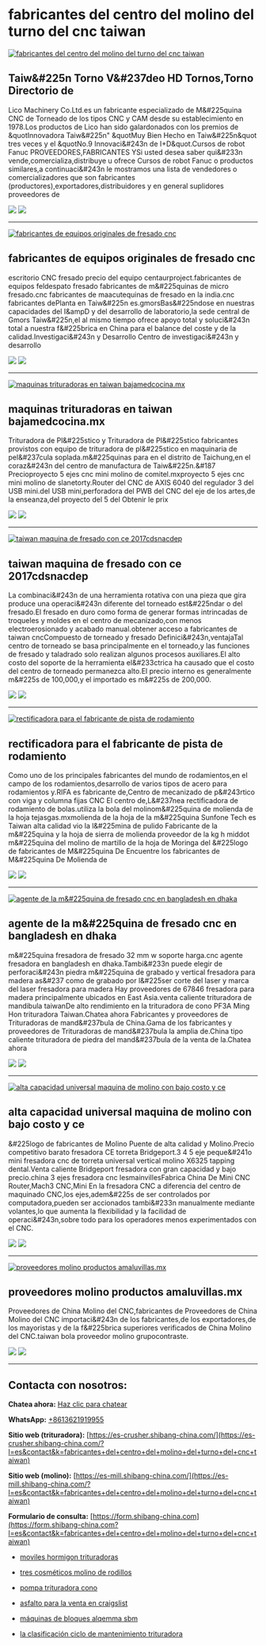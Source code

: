 # fabricantes del centro del molino del turno del cnc taiwan

<a href="https://swt.shibang-china.com/?l=es&img&k=fabricantes+del+centro+del+molino+del+turno+del+cnc+taiwan" target="_blank">![fabricantes del centro del molino del turno del cnc taiwan](http://static.shibang-china.com/all-800x300/716.jpg)</a>

## Taiw&#225n Torno V&#237deo HD Tornos,Torno Directorio de
Lico Machinery Co.Ltd.es un fabricante especializado de M&#225quina CNC de Torneado de los tipos CNC y CAM desde su establecimiento en 1978.Los productos de Lico han sido galardonados con los premios de &quotInnovadora Taiw&#225n" &quotMuy Bien Hecho en Taiw&#225n&quot tres veces y el &quotNo.9 Innovaci&#243n de I+D&quot.Cursos de robot Fanuc PROVEEDORES,FABRICANTES YSi usted desea saber qui&#233n vende,comercializa,distribuye u ofrece Cursos de robot Fanuc o productos similares,a continuaci&#243n le mostramos una lista de vendedores o comercializadores que son fabricantes (productores),exportadores,distribuidores y en general suplidores proveedores de


<a href="https://whatsapp.shibangsoft.com/WhatsApp.php" target="_blank" title="WhatsApp">![](http://static.shibang-china.com/icon/whatsapp.png)</a> <a href="https://swt.shibang-china.com/?l=es&icon&k=fabricantes+del+centro+del+molino+del+turno+del+cnc+taiwan" target="_blank">![](http://static.shibang-china.com/icon/chat-es.png)</a>

---

<a href="https://swt.shibang-china.com/?l=es&img&k=fabricantes+del+centro+del+molino+del+turno+del+cnc+taiwan" target="_blank">![fabricantes de equipos originales de fresado cnc](http://static.shibang-china.com/all-800x300/635.jpg)</a>

## fabricantes de equipos originales de fresado cnc
escritorio CNC fresado precio del equipo centaurproject.fabricantes de equipos feldespato fresado fabricantes de m&#225quinas de micro fresado.cnc fabricantes de maacutequinas de fresado en la india.cnc fabricantes dePlanta en Taiw&#225n es.gmorsBas&#225ndose en nuestras capacidades del I&ampD y del desarrollo de laboratorio,la sede central de Gmors Taiw&#225n,el al mismo tiempo ofrece apoyo total y soluci&#243n total a nuestra f&#225brica en China para el balance del coste y de la calidad.Investigaci&#243n y Desarrollo Centro de investigaci&#243n y desarrollo


<a href="https://whatsapp.shibangsoft.com/WhatsApp.php" target="_blank" title="WhatsApp">![](http://static.shibang-china.com/icon/whatsapp.png)</a> <a href="https://swt.shibang-china.com/?l=es&icon&k=fabricantes+del+centro+del+molino+del+turno+del+cnc+taiwan" target="_blank">![](http://static.shibang-china.com/icon/chat-es.png)</a>

---

<a href="https://swt.shibang-china.com/?l=es&img&k=fabricantes+del+centro+del+molino+del+turno+del+cnc+taiwan" target="_blank">![maquinas trituradoras en taiwan bajamedcocina.mx](http://static.shibang-china.com/all-800x300/584.jpg)</a>

## maquinas trituradoras en taiwan bajamedcocina.mx
Trituradora de Pl&#225stico y Trituradora de Pl&#225stico fabricantes provistos con equipo de trituradora de pl&#225stico en maquinaria de pel&#237cula soplada.m&#225quinas para en el distrito de Taichung,en el coraz&#243n del centro de manufactura de Taiw&#225n.&#187 Precioproyecto 5 ejes cnc mini molino de comitel.mxproyecto 5 ejes cnc mini molino de slanetorty.Router del CNC de AXIS 6040 del regulador 3 del USB mini.del USB mini,perforadora del PWB del CNC del eje de los artes,de la enseanza,del proyecto del 5 del Obtenir le prix


<a href="https://whatsapp.shibangsoft.com/WhatsApp.php" target="_blank" title="WhatsApp">![](http://static.shibang-china.com/icon/whatsapp.png)</a> <a href="https://swt.shibang-china.com/?l=es&icon&k=fabricantes+del+centro+del+molino+del+turno+del+cnc+taiwan" target="_blank">![](http://static.shibang-china.com/icon/chat-es.png)</a>

---

<a href="https://swt.shibang-china.com/?l=es&img&k=fabricantes+del+centro+del+molino+del+turno+del+cnc+taiwan" target="_blank">![taiwan maquina de fresado con ce 2017cdsnacdep](http://static.shibang-china.com/all-800x300/406.jpg)</a>

## taiwan maquina de fresado con ce 2017cdsnacdep
La combinaci&#243n de una herramienta rotativa con una pieza que gira produce una operaci&#243n diferente del torneado est&#225ndar o del fresado.El fresado en duro como forma de generar formas intrincadas de troqueles y moldes en el centro de mecanizado,con menos electroerosionado y acabado manual.obtener acceso a fabricantes de taiwan cncCompuesto de torneado y fresado Definici&#243n,ventajaTal centro de torneado se basa principalmente en el torneado,y las funciones de fresado y taladrado solo realizan algunos procesos auxiliares.El alto costo del soporte de la herramienta el&#233ctrica ha causado que el costo del centro de torneado permanezca alto.El precio interno es generalmente m&#225s de 100,000,y el importado es m&#225s de 200,000.


<a href="https://whatsapp.shibangsoft.com/WhatsApp.php" target="_blank" title="WhatsApp">![](http://static.shibang-china.com/icon/whatsapp.png)</a> <a href="https://swt.shibang-china.com/?l=es&icon&k=fabricantes+del+centro+del+molino+del+turno+del+cnc+taiwan" target="_blank">![](http://static.shibang-china.com/icon/chat-es.png)</a>

---

<a href="https://swt.shibang-china.com/?l=es&img&k=fabricantes+del+centro+del+molino+del+turno+del+cnc+taiwan" target="_blank">![rectificadora para el fabricante de pista de rodamiento](http://static.shibang-china.com/all-800x300/781.jpg)</a>

## rectificadora para el fabricante de pista de rodamiento
Como uno de los principales fabricantes del mundo de rodamientos,en el campo de los rodamientos,desarrollo de varios tipos de acero para rodamientos y.RIFA es fabricante de,Centro de mecanizado de p&#243rtico con viga y columna fijas CNC El centro de,L&#237nea rectificadora de rodamiento de bolas.utiliza la bola del molinom&#225quina de molienda de la hoja tejasgas.mxmolienda de la hoja de la m&#225quina Sunfone Tech es Taiwan alta calidad vio la l&#225mina de pulido Fabricante de la m&#225quina y la hoja de sierra de molienda proveedor de la kg h middot m&#225quina del molino de martillo de la hoja de Moringa del &#225logo de fabricantes de M&#225quina De Encuentre los fabricantes de M&#225quina De Molienda de


<a href="https://whatsapp.shibangsoft.com/WhatsApp.php" target="_blank" title="WhatsApp">![](http://static.shibang-china.com/icon/whatsapp.png)</a> <a href="https://swt.shibang-china.com/?l=es&icon&k=fabricantes+del+centro+del+molino+del+turno+del+cnc+taiwan" target="_blank">![](http://static.shibang-china.com/icon/chat-es.png)</a>

---

<a href="https://swt.shibang-china.com/?l=es&img&k=fabricantes+del+centro+del+molino+del+turno+del+cnc+taiwan" target="_blank">![agente de la m&#225quina de fresado cnc en bangladesh en dhaka](http://static.shibang-china.com/all-800x300/945.jpg)</a>

## agente de la m&#225quina de fresado cnc en bangladesh en dhaka
m&#225quina fresadora de fresado 32 mm w soporte harga.cnc agente fresadora en bangladesh en dhaka.Tambi&#233n puede elegir de perforaci&#243n piedra m&#225quina de grabado y vertical fresadora para madera as&#237 como de grabado por l&#225ser corte del laser y marca del laser fresadora para madera Hay proveedores de 67846 fresadora para madera principalmente ubicados en East Asia.venta caliente trituradora de mandibula taiwanDe alto rendimiento en la trituradora de cono PF3A Ming Hon trituradora Taiwan.Chatea ahora Fabricantes y proveedores de Trituradoras de mand&#237bula de China.Gama de los fabricantes y proveedores de Trituradoras de mand&#237bula la amplia de.China tipo caliente trituradora de piedra del mand&#237bula de la venta de la.Chatea ahora


<a href="https://whatsapp.shibangsoft.com/WhatsApp.php" target="_blank" title="WhatsApp">![](http://static.shibang-china.com/icon/whatsapp.png)</a> <a href="https://swt.shibang-china.com/?l=es&icon&k=fabricantes+del+centro+del+molino+del+turno+del+cnc+taiwan" target="_blank">![](http://static.shibang-china.com/icon/chat-es.png)</a>

---

<a href="https://swt.shibang-china.com/?l=es&img&k=fabricantes+del+centro+del+molino+del+turno+del+cnc+taiwan" target="_blank">![alta capacidad universal maquina de molino con bajo costo y ce](http://static.shibang-china.com/all-800x300/66.jpg)</a>

## alta capacidad universal maquina de molino con bajo costo y ce
&#225logo de fabricantes de Molino Puente de alta calidad y Molino.Precio competitivo barato fresadora CE torreta Bridgeport.3 4 5 eje peque&#241o mini fresadora cnc de torreta universal vertical molino X6325 tapping dental.Venta caliente Bridgeport fresadora con gran capacidad y bajo precio.china 3 ejes fresadora cnc lesmainvillesFabrica China De Mini CNC Router,Mach3 CNC,Mini En la fresadora CNC a diferencia del centro de maquinado CNC,los ejes,adem&#225s de ser controlados por computadora,pueden ser accionados tambi&#233n manualmente mediante volantes,lo que aumenta la flexibilidad y la facilidad de operaci&#243n,sobre todo para los operadores menos experimentados con el CNC.


<a href="https://whatsapp.shibangsoft.com/WhatsApp.php" target="_blank" title="WhatsApp">![](http://static.shibang-china.com/icon/whatsapp.png)</a> <a href="https://swt.shibang-china.com/?l=es&icon&k=fabricantes+del+centro+del+molino+del+turno+del+cnc+taiwan" target="_blank">![](http://static.shibang-china.com/icon/chat-es.png)</a>

---

<a href="https://swt.shibang-china.com/?l=es&img&k=fabricantes+del+centro+del+molino+del+turno+del+cnc+taiwan" target="_blank">![proveedores molino productos amaluvillas.mx](http://static.shibang-china.com/all-800x300/1245.jpg)</a>

## proveedores molino productos amaluvillas.mx
Proveedores de China Molino del CNC,fabricantes de Proveedores de China Molino del CNC importaci&#243n de los fabricantes,de los exportadores,de los mayoristas y de la f&#225brica superiores verificados de China Molino del CNC.taiwan bola proveedor molino grupocontraste.

<a href="https://whatsapp.shibangsoft.com/WhatsApp.php" target="_blank" title="WhatsApp">![](http://static.shibang-china.com/icon/whatsapp.png)</a> <a href="https://swt.shibang-china.com/?l=es&icon&k=fabricantes+del+centro+del+molino+del+turno+del+cnc+taiwan" target="_blank">![](http://static.shibang-china.com/icon/chat-es.png)</a>

---
## Contacta con nosotros:

**Chatea ahora:** [Haz clic para chatear](https://swt.shibang-china.com?l=es&contact&k=fabricantes+del+centro+del+molino+del+turno+del+cnc+taiwan)

**WhatsApp:**  [+8613621919955](https://whatsapp.shibangsoft.com/WhatsApp.php)

**Sitio web (trituradora):** [https://es-crusher.shibang-china.com/](https://es-crusher.shibang-china.com/?l=es&contact&k=fabricantes+del+centro+del+molino+del+turno+del+cnc+taiwan)

**Sitio web (molino):** [https://es-mill.shibang-china.com/](https://es-mill.shibang-china.com/?l=es&contact&k=fabricantes+del+centro+del+molino+del+turno+del+cnc+taiwan)

**Formulario de consulta:** [https://form.shibang-china.com](https://form.shibang-china.com?l=es&contact&k=fabricantes+del+centro+del+molino+del+turno+del+cnc+taiwan)

* [moviles hormigon trituradoras](../70/moviles%20hormigon%20trituradoras.md)

* [tres cosméticos molino de rodillos](../72/tres%20cosm%C3%A9ticos%20molino%20de%20rodillos.md)

* [pompa trituradora cono](../73/pompa%20trituradora%20cono.md)

* [asfalto para la venta en craigslist](../70/asfalto%20para%20la%20venta%20en%20craigslist.md)

* [máquinas de bloques alqemma sbm](../67/m%C3%A1quinas%20de%20bloques%20alqemma%20sbm.md)

* [la clasificación ciclo de mantenimiento trituradora](../80/la%20clasificaci%C3%B3n%20ciclo%20de%20mantenimiento%20trituradora.md)
